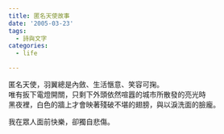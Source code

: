 ```yaml
---
title: 匿名天使故事
date: '2005-03-23'
tags:
  - 詩與文字
categories:
  - life

---
```

匿名天使，羽翼總是內斂、生活愜意、笑容可掬。  
唯有扳下電燈開關，只剩下外頭依然喧囂的城市所散發的亮光時  
黑夜裡，白色的牆上才會映著殘破不堪的翅膀，與以淚洗面的臉龐。  
  
我在眾人面前快樂，卻獨自悲傷。